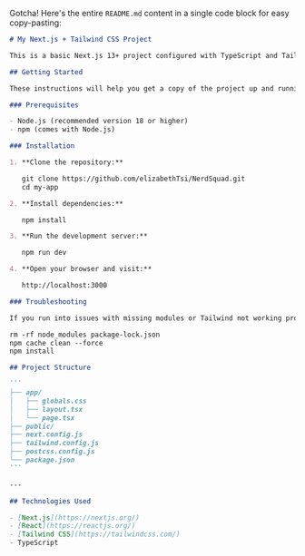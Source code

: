 Gotcha! Here's the entire `README.md` content in a single code block for easy copy-pasting:

````markdown
# My Next.js + Tailwind CSS Project

This is a basic Next.js 13+ project configured with TypeScript and Tailwind CSS.

## Getting Started

These instructions will help you get a copy of the project up and running on your local machine.

### Prerequisites

- Node.js (recommended version 18 or higher)
- npm (comes with Node.js)

### Installation

1. **Clone the repository:**

   git clone https://github.com/elizabethTsi/NerdSquad.git
   cd my-app

2. **Install dependencies:**

   npm install

3. **Run the development server:**

   npm run dev

4. **Open your browser and visit:**

   http://localhost:3000

### Troubleshooting

If you run into issues with missing modules or Tailwind not working properly, try cleaning the cache and reinstalling dependencies:

rm -rf node_modules package-lock.json
npm cache clean --force
npm install

## Project Structure

```
├── app/
│   ├── globals.css
│   ├── layout.tsx
│   └── page.tsx
├── public/
├── next.config.js
├── tailwind.config.js
├── postcss.config.js
└── package.json
```

---

## Technologies Used

- [Next.js](https://nextjs.org/)
- [React](https://reactjs.org/)
- [Tailwind CSS](https://tailwindcss.com/)
- TypeScript
````

